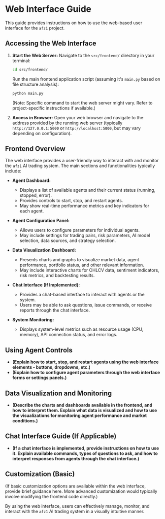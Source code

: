 # Web Interface Guide

This guide provides instructions on how to use the web-based user interface for the `afz1` project.

## Accessing the Web Interface

1.  **Start the Web Server:**
    Navigate to the `src/frontend/` directory in your terminal:

    ```bash
    cd src/frontend/
    ```

    Run the main frontend application script (assuming it's `main.py` based on file structure analysis):

    ```bash
    python main.py
    ```

    (Note: Specific command to start the web server might vary. Refer to project-specific instructions if available.)

2.  **Access in Browser:**
    Open your web browser and navigate to the address provided by the running web server (typically `http://127.0.0.1:5000` or `http://localhost:5000`, but may vary depending on configuration).

## Frontend Overview

The web interface provides a user-friendly way to interact with and monitor the `afz1` AI trading system. The main sections and functionalities typically include:

*   **Agent Dashboard:**
    *   Displays a list of available agents and their current status (running, stopped, error).
    *   Provides controls to start, stop, and restart agents.
    *   May show real-time performance metrics and key indicators for each agent.

*   **Agent Configuration Panel:**
    *   Allows users to configure parameters for individual agents.
    *   May include settings for trading pairs, risk parameters, AI model selection, data sources, and strategy selection.

*   **Data Visualization Dashboard:**
    *   Presents charts and graphs to visualize market data, agent performance, portfolio status, and other relevant information.
    *   May include interactive charts for OHLCV data, sentiment indicators, risk metrics, and backtesting results.

*   **Chat Interface (If Implemented):**
    *   Provides a chat-based interface to interact with agents or the system.
    *   Users may be able to ask questions, issue commands, or receive reports through the chat interface.

*   **System Monitoring:**
    *   Displays system-level metrics such as resource usage (CPU, memory), API connection status, and error logs.

## Using Agent Controls

*   **(Explain how to start, stop, and restart agents using the web interface elements - buttons, dropdowns, etc.)**
*   **(Explain how to configure agent parameters through the web interface forms or settings panels.)**

## Data Visualization and Monitoring

*   **(Describe the charts and dashboards available in the frontend, and how to interpret them. Explain what data is visualized and how to use the visualizations for monitoring agent performance and market conditions.)**

## Chat Interface Guide (If Applicable)

*   **(If a chat interface is implemented, provide instructions on how to use it. Explain available commands, types of questions to ask, and how to interpret responses from agents through the chat interface.)**

## Customization (Basic)

(If basic customization options are available within the web interface, provide brief guidance here. More advanced customization would typically involve modifying the frontend code directly.)

By using the web interface, users can effectively manage, monitor, and interact with the `afz1` AI trading system in a visually intuitive manner.
